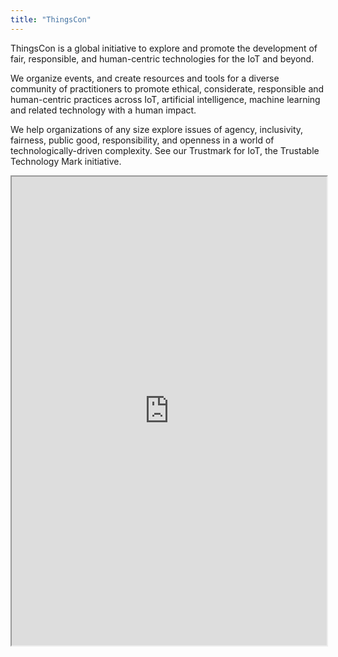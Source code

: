 ```yaml
---
title: "ThingsCon"
---
```


ThingsCon is a global initiative to explore and promote the development of fair, responsible, and human-centric technologies for the IoT and beyond.

We organize events, and create resources and tools for a diverse community of practitioners to promote ethical, considerate, responsible and human-centric practices across IoT, artificial intelligence, machine learning and related technology with a human impact.

We help organizations of any size explore issues of agency, inclusivity, fairness, public good, responsibility, and openness in a world of technologically-driven complexity. See our Trustmark for IoT, the Trustable Technology Mark initiative.

<iframe height="750" width="100%" src="https://ewelton.github.io/ktest/wiki.html#ThingsCon"></iframe>

